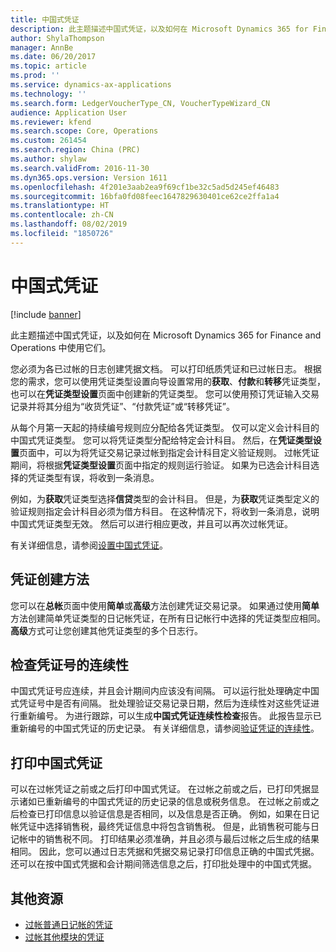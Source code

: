 ```yaml
---
title: 中国式凭证
description: 此主题描述中国式凭证，以及如何在 Microsoft Dynamics 365 for Finance and Operations 中使用它们。
author: ShylaThompson
manager: AnnBe
ms.date: 06/20/2017
ms.topic: article
ms.prod: ''
ms.service: dynamics-ax-applications
ms.technology: ''
ms.search.form: LedgerVoucherType_CN, VoucherTypeWizard_CN
audience: Application User
ms.reviewer: kfend
ms.search.scope: Core, Operations
ms.custom: 261454
ms.search.region: China (PRC)
ms.author: shylaw
ms.search.validFrom: 2016-11-30
ms.dyn365.ops.version: Version 1611
ms.openlocfilehash: 4f201e3aab2ea9f69cf1be32c5ad5d245ef46483
ms.sourcegitcommit: 16bfa0fd08feec1647829630401ce62ce2ffa1a4
ms.translationtype: HT
ms.contentlocale: zh-CN
ms.lasthandoff: 08/02/2019
ms.locfileid: "1850726"
---
```

# <a name="chinese-vouchers"></a>中国式凭证

[!include [banner](../includes/banner.md)]

此主题描述中国式凭证，以及如何在 Microsoft Dynamics 365 for Finance and Operations 中使用它们。

您必须为各已过帐的日志创建凭据文档。 可以打印纸质凭证和已过帐日志。 根据您的需求，您可以使用凭证类型设置向导设置常用的**获取**、**付款**和**转移**凭证类型，也可以在**凭证类型设置**页面中创建新的凭证类型。 您可以使用预订凭证输入交易记录并将其分组为“收货凭证”、“付款凭证”或“转移凭证”。 

从每个月第一天起的持续编号规则应分配给各凭证类型。 仅可以定义会计科目的中国式凭证类型。 您可以将凭证类型分配给特定会计科目。 然后，在**凭证类型设置**页面中，可以为将凭证交易记录过帐到指定会计科目定义验证规则。 过帐凭证期间，将根据**凭证类型设置**页面中指定的规则运行验证。 如果为已选会计科目选择的凭证类型有误，将收到一条消息。 

例如，为**获取**凭证类型选择**信贷**类型的会计科目。 但是，为**获取**凭证类型定义的验证规则指定会计科目必须为借方科目。 在这种情况下，将收到一条消息，说明中国式凭证类型无效。 然后可以进行相应更改，并且可以再次过帐凭证。 

有关详细信息，请参阅[设置中国式凭证](./tasks/set-up-chinese-vouchers.md)。

## <a name="voucher-creation-methods"></a>凭证创建方法
您可以在**总帐**页面中使用**简单**或**高级**方法创建凭证交易记录。 如果通过使用**简单**方法创建简单凭证类型的日记帐凭证，在所有日记帐行中选择的凭证类型应相同。 **高级**方式可让您创建其他凭证类型的多个日志行。 

## <a name="check-for-continuity-in-voucher-numbers"></a>检查凭证号的连续性
中国式凭证号应连续，并且会计期间内应该没有间隔。 可以运行批处理确定中国式凭证号中是否有间隔。 批处理验证交易记录日期，然后为连续性对这些凭证进行重新编号。 为进行跟踪，可以生成**中国式凭证连续性检查**报告。 此报告显示已重新编号的中国式凭证的历史记录。 有关详细信息，请参阅[验证凭证的连续性](./tasks/chinese-voucher-continuity-check.md)。

## <a name="printing-a-chinese-voucher"></a>打印中国式凭证
可以在过帐凭证之前或之后打印中国式凭证。 在过帐之前或之后，已打印凭据显示诸如已重新编号的中国式凭证的历史记录的信息或税务信息。 在过帐之前或之后检查已打印信息以验证信息是否相同，以及信息是否正确。 例如，如果在日记帐凭证中选择销售税，最终凭证信息中将包含销售税。 但是，此销售税可能与日记帐中的销售税不同。 打印结果必须准确，并且必须与最后过帐之后生成的结果相同。 因此，您可以通过日志凭据和凭据交易记录打印信息正确的中国式凭据。 还可以在按中国式凭据和会计期间筛选信息之后，打印批处理中的中国式凭据。

## <a name="additional-resources"></a>其他资源
- [过帐普通日记帐的凭证](./tasks/post-vouchers-general-journal.md)
- [过帐其他模块的凭证](./tasks/post-vouchers-other-modules-like-sales-invoices.md)



